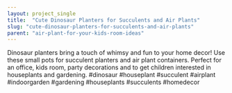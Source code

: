 ```yaml
---
layout: project_single
title:  "Cute Dinosaur Planters for Succulents and Air Plants"
slug: "cute-dinosaur-planters-for-succulents-and-air-plants"
parent: "air-plant-for-your-kids-room-ideas"
---
```

Dinosaur planters bring a touch of whimsy and fun to your home decor! Use these small pots for succulent planters and air plant containers. Perfect for an office, kids room, party decorations and to get children interested in houseplants and gardening. #dinosaur #houseplant #succulent #airplant #indoorgarden #gardening #houseplants #succulents #homedecor